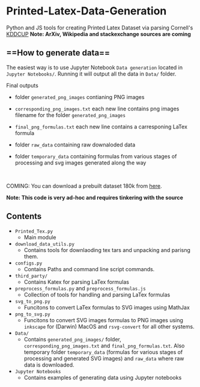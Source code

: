 # Printed-Latex-Data-Generation

Python and JS tools for creating Printed Latex Dataset via parsing Cornell's [KDDCUP](https://www.cs.cornell.edu/home/kleinber/kddcup2003.pdf)
**Note: ArXiv, Wikipedia and stackexchange sources are coming** <br />



## ==How to generate data==
The easiest way is to use Jupyter Notebook `Data generation` located in `Jupyter Notebooks/`.
Running it will output all the data in `Data/` folder.

Final outputs
- folder `generated_png_images` contianing PNG images
- `corresponding_png_images.txt` each new line contains png images filename for the folder `generated_png_images`
- `final_png_formulas.txt` each new line contains a carresponing LaTex formula

- folder `raw_data` containing raw downaloded data
- folder `temporary_data` containing formulas from various stages of processing and svg images generated along the way

<br />



COMING:
You can download a prebuilt dataset 180k from [here](https://zenodo.org/record/56198#.V2px0jXT6eA).


**Note: This code is very ad-hoc and requires tinkering with the source**
<br />
## Contents
- `Printed_Tex.py`
  - Main module 
- `download_data_utils.py`
  - Contains tools for downlaoding tex tars and unpacking and parisng them.
- `configs.py`
  - Contains Paths and command line script commands.
- `third_party/`
  - Contains Katex for parsing LaTex formulas
- `preprocess_formulas.py` and `preprocess_formulas.js`
  - Collection of tools for handling and parsing LaTex formulas
- `svg_to_png.py`
  - Funcitons to convert LaTex formulas to SVG images using MathJax
- `png_to_svg.py`
  - Funcitons to convert SVG images formulas to PNG images using `inkscape` for (Darwin) MacOS and `rsvg-convert` for all other systems. 
- `Data/`
  - Contains `generated_png_images/` folder, `corresponding_png_images.txt`  and `final_png_formulas.txt`. Also temporary folder `temporary_data` (formulas for various stages of processing and generated SVG images) and `raw_data` where raw data is downloaded.
- `Jupyter Notebooks`
  - Contains examples of generating data using Jupyter notebooks
